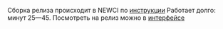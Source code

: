 Сборка релиза происходит в NEWCI по [инструкции](../release-newci.md)
Работает долго: минут 25—45.
Посмотреть на релиз можно в [интерфейсе](https://a.yandex-team.ru/projects/direct/ci/releases/timeline?dir=direct)
